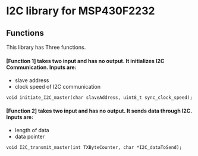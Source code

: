 # I2C library for MSP430F2232

## Functions
This library has Three functions.

#### [Function 1] takes two input and has no output. It initializes I2C Communication. Inputs are:
* slave address
* clock speed of I2C communication
````
void initiate_I2C_master(char slaveAddress, uint8_t sync_clock_speed);
````

#### [Function 2] takes two input and has no output. It sends data through I2C. Inputs are:
* length of data
* data pointer
````
void I2C_transmit_master(int TXByteCounter, char *I2C_dataToSend);	
````
